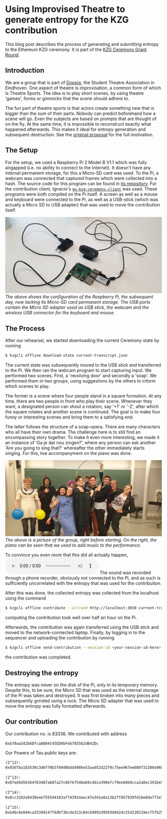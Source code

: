 # Using Improvised Theatre to generate entropy for the KZG contribution

This blog post describes the process of generating and submitting entropy to the Ethereum KZG ceremony. It is part of the [KZG Ceremony Grant Round](https://blog.ethereum.org/2022/12/15/kzg-ceremony-grants-round).

## Introduction
We are a group that is part of [Doppio](https://doppio.nl/), the Student Theatre Association in Eindhoven. One aspect of theatre is improvisation, a common form of which is Theatre Sports. The idea is to play short scenes, by using theatre 'games', forms or gimmicks that the scene should adhere to.

The fun part of theatre sports is that actors create something new that is bigger than the sum of their parts. Nobody can predict beforehand how a scene will go. Even the subjects are based on prompts that are thought of on the fly. At the same time, it is impossible to reconstruct exactly what happened afterwards. This makes it ideal for entropy generation and subsequent destruction. See the [original proposal](https://gist.github.com/ThomasdenH/f7bb19d696283378a0f4157f043cf486) for the full motivation.

## The Setup
For the setup, we used a Raspberry Pi 2 Model B V1.1 which was fully airgapped (i.e. no ability to connect to the Internet). It doesn't have any internal permanent storage, for this a Micro-SD card was used. To the Pi, a webcam was connected that captured frames which were collected into a hash. The source code for this program can be found in [its repository](https://github.com/ThomasdenH/webcam-entropy). For the contribution client, Ignacio's [`go-kzg-ceremony-client`](https://github.com/jsign/go-kzg-ceremony-client) was used. These programs were both compiled on the Pi itself. A screen as well as a mouse and keyboard were connected to the Pi, as well as a USB-stick (which was actually a Micro SD to USB adapter) that was used to move the contribution itself.

![A photo of the setup.](setup.jpg)
*The above shows the configuration of the Raspberry Pi, the subsequent day, now lacking its Micro-SD card permanent storage. The USB ports contain the Micro SD adapter used as USB stick, the webcam and the wireless USB connector for the keyboard and mouse.*


## The Process
After our rehearsal, we started downloading the current Ceremony state by running
```bash
$ kzgcli offline download-state current-transcript.json
```
The current state was subsequently moved to the USB stick and transferred to the Pi. We then ran the webcam program to start capturing input. We performed two scenes. First, a 'revolving door' and secondly a 'soap'. We performed them in two groups, using suggestions by the others to inform which scenes to play.

The former is a scene where four people stand in a square formation. At any time, there are two people in front who play their scene. Whenever they want, a designated person can shout a rotation, say '+1' or '-2', after which the square rotates and another scene is continued. The goal is to make four funny or interesting scenes and bring them to a satisfying end.

The latter follows the structure of a soap-opera. There are many characters who all have their own drama. The challenge here is to still find an encompassing story together. To make it even more interesting, we made it an instance of 'Ga je dat nou zingen?', where any person can ask another 'Are you going to sing that?' whereafter the other immediately starts singing. For this, live accompanyment on the piano was done.

![A photo of the group before starting.](picture.jpg)
*The above is a picture of the group, right before starting. On the right, the piano can be seen that we used to add music to the performance.*

To convince you even more that this did all actually happen, ![here is some sound of a small part of the performance.](sample.mp3) The sound was recorded through a phone recorder, obviously not connected to the Pi, and as such is sufficiently uncorrelated with the entropy that was used for the contribution.

After this was done, the collected entropy was collected from the localhost using the command
```bash
$ kzgcli offline contribute --urlrand http://localhost:3030 current-transcript.json new-transcript.json
```
computing the contribution took well over half an hour on the Pi.

Afterwards, the contribution was again transferred using the USB stick and moved to the network-connected laptop. Finally, by logging in to the sequencer and uploading the contribution by running
```bash
$ kzgcli offline send-contribution --session-id <your-session-id-here> new-transcript.json
```
the contribution was completed.

## Destroying the entropy
The entropy was never on the disk of the Pi, only in its temporary memory. Despite this, to be sure, the Micro SD that was used as the internal storage of the Pi was taken and destroyed. It was first broken into many pieces and subsequently grinded using a rock. The Micro SD adapter that was used to move the entropy was fully formatted afterwards.

## Our contribution
Our contribution no. is 83336. We contributed with address
```
0xb70aa3d2b6DfcaA804C45ED0bFeb785562dB42Dc
```
Our Powers of Tau public keys are:
```
(2^12): 
0x93d7ba163530c3d6f70b3f89d0bdd4986e53aad52d2279c75ee967ee080f32209a960a7d3070c41b1c94db0e4633c30c1814da27415289f989a524602c3455f8d82756b2c8c9f2e77a2c4e8bc2460ef137fcc3c5f46d4f16b1ab39b1345ac697

(2^13): 
0x87ed4d56364f6348fab07a27c6676f540ab9cddce390efcf9ee84b9cca2a0ec391be5bcfaae127259dfdc6388680dd75084c99df9dfe27dc089fc8016bc0079e36ea94536056f2712e4c7644f7366c2467b8d4a8f4bf0351473443d78f9de5b8

(2^14): 
0x8cc3102e8439e4e755544183af743914aec47e341a0a13b2ff857939fd16e0da7f3e741266192ed565e26dde3bca9a17192556efe0c54bacf20826a50cc7478c06fe5c15b379be2d96719db87435ff6622bfc699f77a09a9e86e0ff843cb28bf

(2^15): 
0xb46c6e844ca35349147f6dbf3bcde313c84cb9992d9593d842dc254220219ec75fb255ce45f762873ed60208ae6ba0c200ac0cca920f15b2250c4c21b8e1793d6fd26810b87559f0516fc28e80620318e83b1afbcda0cb3beb6f4b32e48fa811
```

